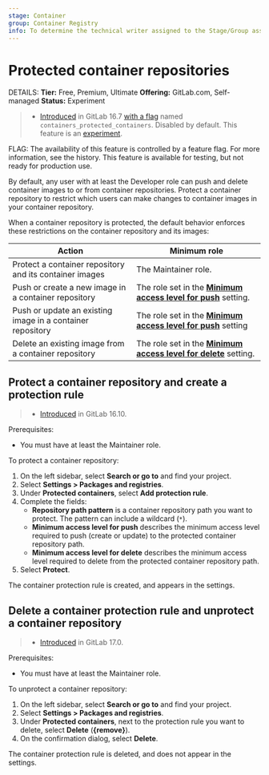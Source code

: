 ```yaml
---
stage: Container
group: Container Registry
info: To determine the technical writer assigned to the Stage/Group associated with this page, see https://handbook.gitlab.com/handbook/product/ux/technical-writing/#assignments
---
```


# Protected container repositories

DETAILS:
**Tier:** Free, Premium, Ultimate
**Offering:** GitLab.com, Self-managed
**Status:** Experiment

> - [Introduced](https://gitlab.com/gitlab-org/gitlab/-/issues/463669) in GitLab 16.7 [with a flag](../../../administration/feature_flags.md) named `containers_protected_containers`. Disabled by default. This feature is an [experiment](../../../policy/experiment-beta-support.md).

FLAG:
The availability of this feature is controlled by a feature flag.
For more information, see the history.
This feature is available for testing, but not ready for production use.

By default, any user with at least the Developer role can push and delete
container images to or from container repositories. Protect a container repository to restrict
which users can make changes to container images in your container repository.

When a container repository is protected, the default behavior enforces these restrictions on the container repository and its images:

| Action                                                     | Minimum role         |
|------------------------------------------------------------|----------------------|
| Protect a container repository and its container images   | The Maintainer role. |
| Push or create a new image in a container repository       | The role set in the [**Minimum access level for push**](#protect-a-container-repository-and-create-a-protection-rule) setting.   |
| Push or update an existing image in a container repository | The role set in the [**Minimum access level for push**](#protect-a-container-repository-and-create-a-protection-rule) setting    |
| Delete an existing image from a container repository       | The role set in the [**Minimum access level for delete**](#protect-a-container-repository-and-create-a-protection-rule) setting. |

## Protect a container repository and create a protection rule

> - [Introduced](https://gitlab.com/gitlab-org/gitlab/-/merge_requests/146523) in GitLab 16.10.

Prerequisites:

- You must have at least the Maintainer role.

To protect a container repository:

1. On the left sidebar, select **Search or go to** and find your project.
1. Select **Settings > Packages and registries**.
1. Under **Protected containers**, select **Add protection rule**.
1. Complete the fields:
   - **Repository path pattern** is a container repository path you want to protect.
     The pattern can include a wildcard (`*`).
   - **Minimum access level for push** describes the minimum access level required
     to push (create or update) to the protected container repository path.
   - **Minimum access level for delete** describes the minimum access level required
     to delete from the protected container repository path.
1. Select **Protect**.

The container protection rule is created, and appears in the settings.

## Delete a container protection rule and unprotect a container repository

> - [Introduced](https://gitlab.com/gitlab-org/gitlab/-/merge_requests/146622) in GitLab 17.0.

Prerequisites:

- You must have at least the Maintainer role.

To unprotect a container repository:

1. On the left sidebar, select **Search or go to** and find your project.
1. Select **Settings > Packages and registries**.
1. Under **Protected containers**, next to the protection rule you want to delete, select **Delete** (**{remove}**).
1. On the confirmation dialog, select **Delete**.

The container protection rule is deleted, and does not appear in the settings.
